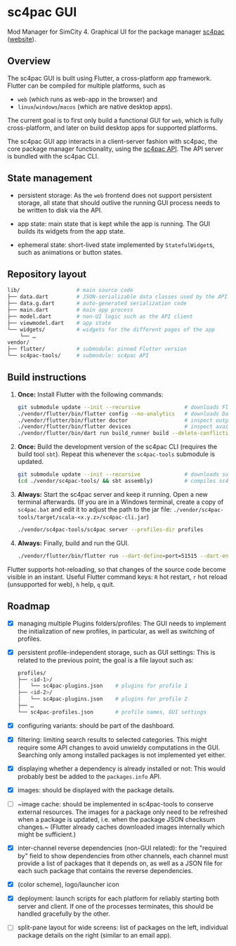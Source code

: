 # sc4pac GUI

Mod Manager for SimCity 4. Graphical UI for the package manager [sc4pac](https://github.com/memo33/sc4pac-tools) ([website](https://memo33.github.io/sc4pac/)).


## Overview

The sc4pac GUI is built using Flutter, a cross-platform app framework.
Flutter can be compiled for multiple platforms, such as

- `web` (which runs as web-app in the browser) and
- `linux`/`windows`/`macos` (which are native desktop apps).

The current goal is to first only build a functional GUI for `web`, which is fully cross-platform,
and later on build desktop apps for supported platforms.

The sc4pac GUI app interacts in a client-server fashion with sc4pac, the core package manager functionality,
using the [sc4pac API](https://memo33.github.io/sc4pac/#/api).
The API server is bundled with the sc4pac CLI.


## State management

- persistent storage: As the `web` frontend does not support persistent storage,
all state that should outlive the running GUI process needs to be written to disk via the API.

- app state: main state that is kept while the app is running. The GUI builds its widgets from the app state.

- ephemeral state: short-lived state implemented by `StatefulWidget`s, such as animations or button states.


## Repository layout

```sh
lib/                  # main source code
├── data.dart         # JSON-serializable data classes used by the API
├── data.g.dart       # auto-generated serialization code
├── main.dart         # main app process
├── model.dart        # non-UI logic such as the API client
├── viewmodel.dart    # app state
└── widgets/          # widgets for the different pages of the app
    └── …
vendor/
├── flutter/          # submodule: pinned Flutter version
└── sc4pac-tools/     # submodule: sc4pac API
```

## Build instructions

1. **Once:** Install Flutter with the following commands:
   ```sh
   git submodule update --init --recursive              # downloads Flutter repository (~2GB)
   ./vendor/flutter/bin/flutter config --no-analytics   # downloads Dart SDK and deactivates analytics
   ./vendor/flutter/bin/flutter doctor                  # inspect output to check everything is ok
   ./vendor/flutter/bin/flutter devices                 # inspect available devices, e.g. chrome (web) and linux (desktop)
   ./vendor/flutter/bin/dart run build_runner build --delete-conflicting-outputs   # needs to be rerun whenever ./lib/data.dart is modified
   ```

2. **Once:** Build the development version of the sc4pac CLI (requires the build tool `sbt`).
   Repeat this whenever the `sc4pac-tools` submodule is updated.
   ```sh
   git submodule update --init --recursive              # downloads submodule repositories
   (cd ./vendor/sc4pac-tools/ && sbt assembly)          # compiles sc4pac-cli.jar
   ```

3. **Always:** Start the sc4pac server and keep it running. Open a new terminal afterwards.
   (If you are in a Windows terminal, create a copy of `sc4pac.bat` and edit it to adjust the path to the jar file:
   `./vendor/sc4pac-tools/target/scala-<x.y.z>/sc4pac-cli.jar`)
   ```sh
   ./vendor/sc4pac-tools/sc4pac server --profiles-dir profiles
   ```

4. **Always:** Finally, build and run the GUI.
   ```sh
   ./vendor/flutter/bin/flutter run --dart-define=port=51515 --dart-entrypoint-args --launch-server=false    # you can directly choose a device with `--device-id <id>`
   ```

Flutter supports hot-reloading, so that changes of the source code become visible in an instant.
Useful Flutter command keys: `R` hot restart, `r` hot reload (unsupported for web), `h` help, `q` quit.


## Roadmap

- [x] managing multiple Plugins folders/profiles:
  The GUI needs to implement the initialization of new profiles, in particular, as well as switching of profiles.

- [x] persistent profile-independent storage, such as GUI settings:
  This is related to the previous point; the goal is a file layout such as:
  ```sh
  profiles/
  ├── <id-1>/
  │   └── sc4pac-plugins.json    # plugins for profile 1
  ├── <id-2>/
  │   └── sc4pac-plugins.json    # plugins for profile 2
  ├── …
  └── sc4pac-profiles.json       # profile names, GUI settings
  ```

- [x] configuring variants: should be part of the dashboard.

- [x] filtering: limiting search results to selected categories. This might require some API changes to avoid unwieldy computations in the GUI.
  Searching only among installed packages is not implemented yet either.

- [x] displaying whether a dependency is already installed or not: This would probably best be added to the `packages.info` API.

- [x] images: should be displayed with the package details.

- [ ] ~image cache: should be implemented in sc4pac-tools to conserve external resources.
  The images for a package only need to be refreshed when a package is updated, i.e. when the package JSON checksum changes.~
  (Flutter already caches downloaded images internally which might be sufficient.)

- [x] inter-channel reverse dependencies (non-GUI related): for the "required by" field to show dependencies from other channels,
  each channel must provide a list of packages that it depends on, as well as a JSON file for each such package that contains the reverse dependencies.

- [x] (color scheme), logo/launcher icon

- [x] deployment: launch scripts for each platform for reliably starting both server and client.
  If one of the processes terminates, this should be handled gracefully by the other.

- [ ] split-pane layout for wide screens: list of packages on the left, individual package details on the right (similar to an email app).
